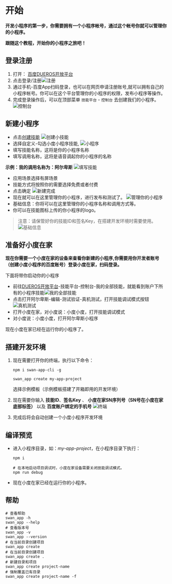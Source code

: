 # 开始

<!-- 本文档需要说明小程序的新建、设备配置、搭建开发环境的完整流程。
参考文档：[https://developers.weixin.qq.com/miniprogram/dev/framework/quickstart/getstart.html](https://developers.weixin.qq.com/miniprogram/dev/framework/quickstart/getstart.html) -->

**开发小程序的第一步，你需要拥有一个小程序帐号，通过这个帐号你就可以管理你的小程序。**

**跟随这个教程，开始你的小程序之旅吧！**

## 登录注册

1. 打开： [百度DUEROS开放平台](https://dueros.baidu.com/dbp)
2. 点击登录/注册![注册](./assert/zhuce.png)
3. 通过手机-百度App扫码登录，也可以在网页申请注册账号,就可以拥有自己的小程序帐号。你可以在这个平台管理你的小程序的权限，发布小程序等操作。
1. 完成登录操作后，可以在顶部菜单 `技能平台` - `控制台` 去创建我们的小程序。![控制台](./assert/kongzhitai.png)

## 新建小程序

* 点击[创建技能](https://dueros.baidu.com/dbp/main/console)
![创建小技能](./assert/xiaochengxu.png)
* 选择自定义-勾选小度小程序技能,
![小程序](./assert/chuangjian.png)
* 填写技能名称，这将是你的小程序名称
* 填写调用名称，这将是语音调起你的小程序的名称

**示例：我的调用名称为：阿尔卑斯**
![填写技能](./assert/tianxiejineng.png)
* 应用场景选择有屏场景
* 技能方式将按照你的需要选择免费或者付费
* 点击确定
![新建完成](./assert/wanchengxinjian.png)
* 现在就可以在这里管理你的小程序，进行发布和测试了。
![管理你的小程序](./assert/guanli.png)
* 基础信息：你将可以在这里管理你的小程序名称和调用方式等。
* 你可以在技能图标上传的你小程序的logo。

> 注意：请保管好你的技能ID和签名Key，在搭建开发环境时需要使用。
> ![基础信息](./assert/jichuxinxi.png)

<!-- 图文说明小程序的新建流程，并告知用户找到BotID和Bot SK。 -->

## 准备好小度在家

<!-- 告知用户准备一个小度在家并绑定小度App，准备好看效果的环境 -->
**现在你需要一个小度在家的设备来查看你新建的小程序,你需要用你开发者账号（创建小度小程序的百度账号）登录小度在家，扫码登录。**

下面将带你启动你的小程序

* 前往[DUEROS开放平台](https://dueros.baidu.com/open)-技能平台-控制台-我的全部技能，就能看到账户下所有的小程序技能![我的全部技能](./assert/wodequanbujineng.png)
* 点击打开阿尔卑斯-编辑-测试验证-真机测试，打开技能调试模式按钮![真机测试](./assert/zhenjiceshi.png)
* 打开小度在家，对小度说：小度小度，打开技能调试模式
* 对小度说：小度小度，打开阿尔卑斯小程序

现在小度在家已经在运行你的小程序了。

## 搭建开发环境

1. 现在需要打开你的终端，执行以下命令：

    ```shell
    npm i swan-app-cli -g

    swan_app create my-app-project
    ```
    选择示例模板（示例模板搭建了开箱即用的开发环境）

2. 现在需要你输入 **技能ID**、**签名Key** 、 **小度在家SN序列号（SN号在小度在家底部标签）** 以及 **百度账户绑定的手机号** ![终端](./asser/../assert/zhongduan.png)
3. 完成后将会自动创建一个小度小程序开发环境
<!-- 帮助读者安装swan_app，并create一个example小程序 -->

## 编译预览

<!-- 带领开发者在小度在家上看到example小程序 -->
* 进入小程序目录，如：*my-app-project*，在小程序目录下执行：
    ``` shell
    npm i

    # 在本地启动项目调试时，小度在家设备需要关闭技能调试模式。
    npm run debug
    ```
* 现在小度在家已经在运行你的小程序。


## 帮助

```
# 查看帮助
swan_app -h
swan_app --help
# 查看版本号
swan_app -v
swan_app --version
# 在当前目录创建项目
swan_app create
# 在当前目录创建项目
swan_app create .
# 新建目录和项目
swan_app create project-name
# 强制覆盖已有目录
swan_app create project-name -f
```